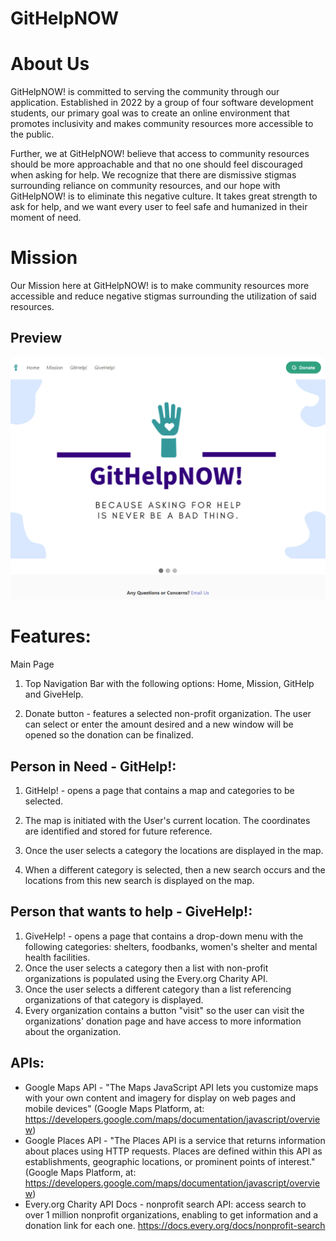 # GitHelpNOW

# About Us

GitHelpNOW! is committed to serving the community through our application. Established in 2022 by a group of four software development students, our primary goal was to create an online environment that promotes inclusivity and makes community resources more accessible to the public.

Further, we at GitHelpNOW! believe that access to community resources should be more approachable and that no one should feel discouraged when asking for help. We recognize that there are dismissive stigmas surrounding reliance on community resources, and our hope with GitHelpNOW! is to eliminate this negative culture. It takes great strength to ask for help, and we want every user to feel safe and humanized in their moment of need.


# Mission

Our Mission here at GitHelpNOW! is to make community resources more accessible and reduce negative stigmas surrounding the utilization of said resources.

## Preview

![Preview](./assets/screenshots/preview.png)


# Features:

Main Page

1. Top Navigation Bar with the following options: Home, Mission, GitHelp and GiveHelp.

2. Donate button - features a selected non-profit organization. The user can select or enter the amount desired and a new window will be opened so the donation can be finalized.

## Person in Need - GitHelp!:

1. GitHelp! - opens a page that contains a map and categories to be selected.

2. The map is initiated with the User's current location. The coordinates are identified and stored for future reference.

3. Once the user selects a category the locations are displayed in the map.

4. When a different category is selected, then a new search occurs and the locations from this new search is displayed on the map.

## Person that wants to help - GiveHelp!:

1. GiveHelp! - opens a page that contains a drop-down menu with the following categories: shelters, foodbanks, women's shelter and mental health facilities.
2. Once the user selects a category then a list with non-profit organizations is populated using the Every.org Charity API.
3. Once the user selects a different category than a list referencing organizations of that category is displayed.
4. Every organization contains a button "visit" so the user can visit the organizations' donation page and have access to more information about the organization.


## APIs:

 - Google Maps API - "The Maps JavaScript API lets you customize maps with your own content and imagery for display on web pages and mobile devices" (Google Maps Platform, at: https://developers.google.com/maps/documentation/javascript/overview)
 - Google Places API -  "The Places API is a service that returns information about places using HTTP requests. Places are defined within this API as establishments, geographic locations, or prominent points of interest." (Google Maps Platform, at: https://developers.google.com/maps/documentation/javascript/overview)
 - Every.org Charity API Docs - nonprofit search API: access search to over 1 million nonprofit organizations, enabling to get information and a donation link for each one.
https://docs.every.org/docs/nonprofit-search




